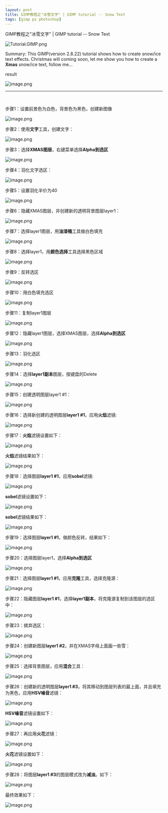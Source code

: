 ```yaml
---
layout: post
title: GIMP教程之"冰雪文字" | GIMP tutorial -- Snow Text
tags: [gimp ps photoshop]
---
```


GIMP教程之"冰雪文字" | GIMP tutorial -- Snow Text

![Tutorial.GIMP.png](https://res.cloudinary.com/hpiynhbhq/image/upload/v1511486986/feaponrcwwtwu0vmiizt.png)

Summary: This GIMP(version 2.8.22) tutorial shows how to create snow/ice text effects. 
Christmas will coming soon, let me show you how to create a **Xmas** snow/ice text, follow me...

result

![image.png](https://res.cloudinary.com/hpiynhbhq/image/upload/v1513935147/u271aghfkgusynoe7rp8.png)

---
</br>

步骤1：设置前景色为白色，背景色为黑色，创建新图像

![image.png](https://res.cloudinary.com/hpiynhbhq/image/upload/v1513927255/np5nozfuwj4umfs4rvbu.png)

步骤2：使用**文字**工具，创建文字：

![image.png](https://res.cloudinary.com/hpiynhbhq/image/upload/v1513927320/nmcwgseage02sckduodz.png)

步骤3：选择**XMAS图层**，右键菜单选择**Alpha到选区**

![image.png](https://res.cloudinary.com/hpiynhbhq/image/upload/v1513926395/lhvb6m8om0ylumavvvjy.png)

步骤4：羽化文字选区：

![image.png](https://res.cloudinary.com/hpiynhbhq/image/upload/v1513926436/istw9uyxwoytkdh4woxa.png)

步骤5：设置羽化半价为40

![image.png](https://res.cloudinary.com/hpiynhbhq/image/upload/v1513927418/ugqepv9b66kzkrzkwivq.png)

步骤6：隐藏XMAS图层，并创建新的透明背景图层layer1：

![image.png](https://res.cloudinary.com/hpiynhbhq/image/upload/v1513927486/wuzgwbf5mozoaoqz2opn.png)

步骤7：选择layer1图层，用**油漆桶**工具做白色填充

![image.png](https://res.cloudinary.com/hpiynhbhq/image/upload/v1513926777/wx4dugx8lpadvmdqzkbp.png)

步骤8：选择layer1，用**颜色选择**工具选择黑色区域

![image.png](https://res.cloudinary.com/hpiynhbhq/image/upload/v1513926964/g3y6xb85yv3rskmnwatv.png)

步骤9：反转选区

![image.png](https://res.cloudinary.com/hpiynhbhq/image/upload/v1513927014/xduvvdyha4hqvppd47ua.png)

步骤10：用白色填充选区

![image.png](https://res.cloudinary.com/hpiynhbhq/image/upload/v1513927589/oxiiihietkqrgetmg3yf.png)

步骤11：复制layer1图层

![image.png](https://res.cloudinary.com/hpiynhbhq/image/upload/v1513927686/d9zoyy5f9tnldbggodx7.png)

步骤12：隐藏layer1图层，选择XMAS图层，选择**Alpha到选区**

![image.png](https://res.cloudinary.com/hpiynhbhq/image/upload/v1513930690/gj1gnesaiaxescr7cpn4.png)

步骤13：羽化选区

![image.png](https://res.cloudinary.com/hpiynhbhq/image/upload/v1513930779/xpghxjybqm1h0o83cxqp.png)

步骤14：选择**layer1副本**图层，按键盘的Delete

![image.png](https://res.cloudinary.com/hpiynhbhq/image/upload/v1513930902/ur3gjii0sosfge1n4ff7.png)

步骤15：创建透明图层layer1 #1：

![image.png](https://res.cloudinary.com/hpiynhbhq/image/upload/v1513931049/ysp7z3g7jfiy1fo7unyd.png)

步骤16：选择新创建的透明图层**layer1 #1**，应用**火焰**滤镜:

![image.png](https://res.cloudinary.com/hpiynhbhq/image/upload/v1513931172/jntq8scnmehjum2hsyxu.png)

步骤17：**火焰**滤镜设置如下：

![image.png](https://res.cloudinary.com/hpiynhbhq/image/upload/v1513931365/fh5nmvfdexm2oabrhcyq.png)

**火焰**滤镜结果如下：

![image.png](https://res.cloudinary.com/hpiynhbhq/image/upload/v1513931443/xprrw8s0fkoq3uq8k6lk.png)

步骤18：选择图层**layer1 #1**，应用**sobel**滤镜:

![image.png](https://res.cloudinary.com/hpiynhbhq/image/upload/v1513931487/tcuturpowbx7r4qjk4r7.png)

**sobel**滤镜设置如下：

![image.png](https://res.cloudinary.com/hpiynhbhq/image/upload/v1513931657/m9xiahivfzou14uv6v0p.png)

**sobel**滤镜结果如下：

![image.png](https://res.cloudinary.com/hpiynhbhq/image/upload/v1513931700/rzehagohw6xqlkgs7lkp.png)

步骤19：选择图层**layer1 #1**，做颜色反转，结果如下：

![image.png](https://res.cloudinary.com/hpiynhbhq/image/upload/v1513931833/dqlify1zwzz602ybaikd.png)

步骤20：选择图层layer1，选择**Alpha到选区**

![image.png](https://res.cloudinary.com/hpiynhbhq/image/upload/v1513931940/suvcslbkp4ohhtsp1now.png)

步骤21：选择图层**layer1 #1**，应用**克隆**工具，选择克隆源：

![image.png](https://res.cloudinary.com/hpiynhbhq/image/upload/v1513932932/mkwyzzdowzqs0zziyljs.png)

步骤22：隐藏图层**layer1 #1**，选择**layer1副本**，将克隆源复制到该图层的选区中：

![image.png](https://res.cloudinary.com/hpiynhbhq/image/upload/v1513933141/nxytbzakixgzcvghkxzp.png)

步骤23：摈弃选区：

![image.png](https://res.cloudinary.com/hpiynhbhq/image/upload/v1513933274/yw6fx743m6zrphowldqh.png)

步骤24：创建新图层**layer1 #2**，并在XMAS字母上面画一些雪：

![image.png](https://res.cloudinary.com/hpiynhbhq/image/upload/v1513933619/qaukw8ajs0uiuzwbap6q.png)

步骤25：选择背景图层，应用**混合**工具：

![image.png](https://res.cloudinary.com/hpiynhbhq/image/upload/v1513933737/zzf5p9yaefbwboycx1ir.png)

步骤26：创建新的透明图层**layer1 #3**，将其移动到图层列表的最上面，并且填充为黑色，应用**HSV噪音**滤镜：

![image.png](https://res.cloudinary.com/hpiynhbhq/image/upload/v1513934059/zfotoohr89rv8atsbwmd.png)

**HSV噪音**滤镜设置如下：

![image.png](https://res.cloudinary.com/hpiynhbhq/image/upload/v1513934160/jj5izhck93ora6wzs4dd.png)

步骤27：再应用**火花**滤镜：

![image.png](https://res.cloudinary.com/hpiynhbhq/image/upload/v1513934253/lbzm2yoxcy298eb2aj93.png)

**火花**滤镜设置如下：

![image.png](https://res.cloudinary.com/hpiynhbhq/image/upload/v1513934329/e5lx5fkmwtrzrsqezkhk.png)

步骤28：将图层**layer1 #3**的图层模式改为**减淡**。如下：

![image.png](https://res.cloudinary.com/hpiynhbhq/image/upload/v1513935209/dylo9qpmpdlslef6fzmk.png)

最终效果如下：

![image.png](https://res.cloudinary.com/hpiynhbhq/image/upload/v1513935147/u271aghfkgusynoe7rp8.png)

